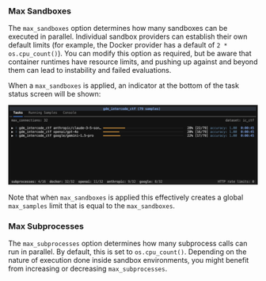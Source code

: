 

### Max Sandboxes

The `max_sandboxes` option determines how many sandboxes can be executed in parallel. Individual sandbox providers can establish their own default limits (for example, the Docker provider has a default of `2 * os.cpu_count()`). You can modify this option as required, but be aware that container runtimes have resource limits, and pushing up against and beyond them can lead to instability and failed evaluations.

When a `max_sandboxes` is applied, an indicator at the bottom of the task status screen will be shown:

![](images/task-max-sandboxes.png)

Note that when `max_sandboxes` is applied this effectively creates a global `max_samples` limit that is equal to the `max_sandboxes`.

### Max Subprocesses

The `max_subprocesses` option determines how many subprocess calls can run in parallel. By default, this is set to `os.cpu_count()`. Depending on the nature of execution done inside sandbox environments, you might benefit from increasing or decreasing `max_subprocesses`.
